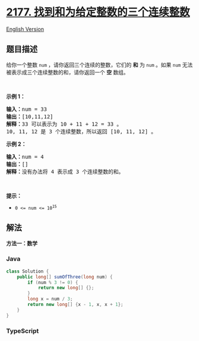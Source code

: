 # [2177. 找到和为给定整数的三个连续整数](https://leetcode.cn/problems/find-three-consecutive-integers-that-sum-to-a-given-number)

[English Version](/solution/2100-2199/2177.Find%20Three%20Consecutive%20Integers%20That%20Sum%20to%20a%20Given%20Number/README_EN.md)

## 题目描述

<!-- 这里写题目描述 -->

<p>给你一个整数&nbsp;<code>num</code>&nbsp;，请你返回三个连续的整数，它们的&nbsp;<strong>和</strong>&nbsp;为<em>&nbsp;</em><code>num</code>&nbsp;。如果&nbsp;<code>num</code>&nbsp;无法被表示成三个连续整数的和，请你返回一个 <strong>空</strong>&nbsp;数组。</p>

<p>&nbsp;</p>

<p><strong>示例 1：</strong></p>

<pre><b>输入：</b>num = 33
<b>输出：</b>[10,11,12]
<b>解释：</b>33 可以表示为 10 + 11 + 12 = 33 。
10, 11, 12 是 3 个连续整数，所以返回 [10, 11, 12] 。
</pre>

<p><strong>示例 2：</strong></p>

<pre><b>输入：</b>num = 4
<b>输出：</b>[]
<b>解释：</b>没有办法将 4 表示成 3 个连续整数的和。
</pre>

<p>&nbsp;</p>

<p><strong>提示：</strong></p>

<ul>
	<li><code>0 &lt;= num &lt;= 10<sup>15</sup></code></li>
</ul>

## 解法

**方法一：数学**

### **Java**

```java
class Solution {
    public long[] sumOfThree(long num) {
        if (num % 3 != 0) {
            return new long[] {};
        }
        long x = num / 3;
        return new long[] {x - 1, x, x + 1};
    }
}
```

### **TypeScript**
